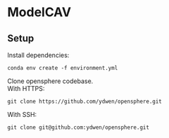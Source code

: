 # ModelCAV

## Setup
Install dependencies:
```console
conda env create -f environment.yml
```

Clone opensphere codebase. \
With HTTPS:
```console
git clone https://github.com/ydwen/opensphere.git
```
With SSH:
```console
git clone git@github.com:ydwen/opensphere.git
```

